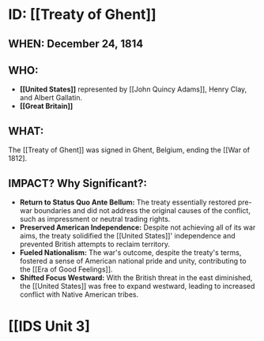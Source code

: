 # ID: [[Treaty of Ghent]] 

## WHEN: December 24, 1814

## WHO: 
* **[[United States]]** represented by [[John Quincy Adams]], Henry Clay, and Albert Gallatin.
* **[[Great Britain]]** 

## WHAT:
The [[Treaty of Ghent]] was signed in Ghent, Belgium, ending the [[War of 1812]. 

## IMPACT? Why Significant?: 
* **Return to Status Quo Ante Bellum:**  The treaty essentially restored pre-war boundaries and did not address the original causes of the conflict, such as impressment or neutral trading rights.
* **Preserved American Independence:** Despite not achieving all of its war aims, the treaty solidified the [[United States]]' independence and prevented British attempts to reclaim territory. 
* **Fueled Nationalism:** The war's outcome, despite the treaty's terms, fostered a sense of American national pride and unity, contributing to the [[Era of Good Feelings]]. 
* **Shifted Focus Westward:** With the British threat in the east diminished, the [[United States]] was free to expand westward, leading to increased conflict with Native American tribes. 

# [[IDS Unit 3]